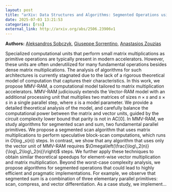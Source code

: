 ```yaml
---
layout: post
title: "arXiv: Data Structures and Algorithms: Segmented Operations using Matrix Multiplications"
date: 2025-07-03 13:21:53 
categories: [rss]
external_link: http://arxiv.org/abs/2506.23906v1
---
```


**Authors:** [Aleksandros Sobczyk](https://dblp.uni-trier.de/search?q=Aleksandros+Sobczyk), [Giuseppe Sorrentino](https://dblp.uni-trier.de/search?q=Giuseppe+Sorrentino), [Anastasios Zouzias](https://dblp.uni-trier.de/search?q=Anastasios+Zouzias)

Specialized computational units that perform small matrix multiplications as
primitive operations are typically present in modern accelerators. However,
these units are often underutilized for many fundamental operations besides
dense matrix multiplications. The analysis of algorithms for such architectures
is currently stagnated due to the lack of a rigorous theoretical model of
computation that captures their characteristics. In this work, we propose
MMV-RAM, a computational model tailored to matrix multiplication accelerators.
MMV-RAM judiciously extends the Vector-RAM model with an additional processing
unit that multiplies two matrices of sizes $n\times s$ and $s\times s$ in a
single parallel step, where $s$ is a model parameter. We provide a detailed
theoretical analysis of the model, and carefully balance the computational
power between the matrix and vector units, guided by the circuit complexity
lower bound that parity is not in AC[0].
In MMV-RAM, we study algorithms for segmented scan and sum, two fundamental
parallel primitives. We propose a segmented scan algorithm that uses matrix
multiplications to perform speculative block-scan computations, which runs in
$O(\log\_s(n))$ steps. In contrast, we show that any algorithm that uses only
the vector unit of MMV-RAM requires
$\Omega\left(\frac{\log\_2(n)}{\log\_2\log\_2(n)}\right)$ steps. We further apply
these techniques to obtain similar theoretical speedups for element-wise vector
multiplication and matrix multiplication. Beyond the worst-case complexity
analysis, we propose algorithms for segmented operations that could lead to
highly efficient and pragmatic implementations. For example, we observe that
segmented sum is a combination of three elementary parallel primitives: scan,
compress, and vector differentiation. As a case study, we implement...
